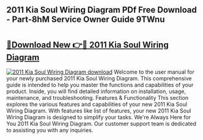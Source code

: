 ## 2011 Kia Soul Wiring Diagram PDf Free Download - Part-8hM Service Owner Guide 9TWnu

# <h2><a href="http://dftfz73.blite.top/?on=2011+Kia+Soul+Wiring+Diagram">🔗Download New 👉🔴 2011 Kia Soul Wiring Diagram</a></h2>

[![2011 Kia Soul Wiring Diagram download](https://i.imgur.com/lujVjoI.png)](http://dftfz73.blite.top/?on=2011+Kia+Soul+Wiring+Diagram)
Welcome to the user manual for your newly purchased 2011 Kia Soul Wiring Diagram. This comprehensive guide is intended to help you master the functions and capabilities of your product. Inside, you will find detailed information on installation, usage, maintenance, and troubleshooting. Features & Functionality This section explores the various features and capabilities of your new 2011 Kia Soul Wiring Diagram. With features like list of features, your new 2011 Kia Soul Wiring Diagram is designed to simplify your tasks. We're Always Here for You 2011 Kia Soul Wiring Diagram. Our customer support team is dedicated to assisting you with any inquiries.
